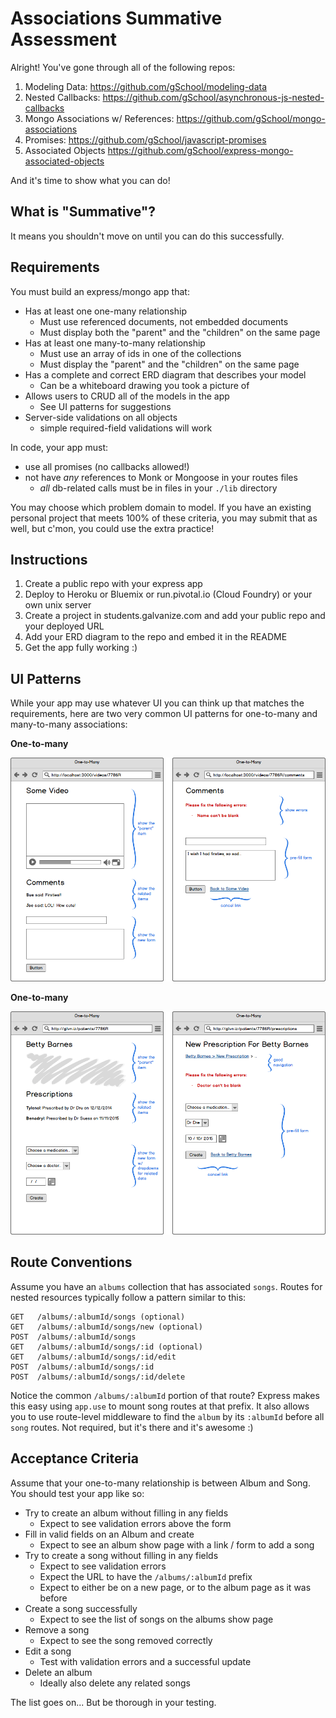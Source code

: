 # Associations Summative Assessment

Alright!  You've gone through all of the following repos:

1. Modeling Data: https://github.com/gSchool/modeling-data
1. Nested Callbacks: https://github.com/gSchool/asynchronous-js-nested-callbacks
1. Mongo Associations w/ References: https://github.com/gSchool/mongo-associations
1. Promises: https://github.com/gSchool/javascript-promises
1. Associated Objects https://github.com/gSchool/express-mongo-associated-objects

And it's time to show what you can do!

## What is "Summative"?

It means you shouldn't move on until you can do this successfully.

## Requirements

You must build an express/mongo app that:

- Has at least one one-many relationship
  - Must use referenced documents, not embedded documents
  - Must display both the "parent" and the "children" on the same page
- Has at least one many-to-many relationship
  - Must use an array of ids in one of the collections
  - Must display the "parent" and the "children" on the same page
- Has a complete and correct ERD diagram that describes your model
  - Can be a whiteboard drawing you took a picture of
- Allows users to CRUD all of the models in the app
  - See UI patterns for suggestions
- Server-side validations on all objects
  - simple required-field validations will work

In code, your app must:

- use all promises (no callbacks allowed!)
- not have _any_ references to Monk or Mongoose in your routes files
  - _all_ db-related calls must be in files in your `./lib` directory

You may choose which problem domain to model.  If you have an existing personal project that meets 100% of these criteria, you may submit that as well, but c'mon, you could use the extra practice!

## Instructions

1. Create a public repo with your express app
1. Deploy to Heroku or Bluemix or run.pivotal.io (Cloud Foundry) or your own unix server
1. Create a project in students.galvanize.com and add your public repo and your deployed URL
1. Add your ERD diagram to the repo and embed it in the README
1. Get the app fully working :)

## UI Patterns

While your app may use whatever UI you can think up that matches the requirements, here are two very common UI patterns for one-to-many and many-to-many associations:

**One-to-many**

![](wireframes/one-to-many-ui-pattern.png)

**One-to-many**

![](wireframes/many-to-many-ui-pattern.png)

## Route Conventions

Assume you have an `albums` collection that has associated `songs`.  Routes for nested resources typically follow a pattern similar to this:

```
GET   /albums/:albumId/songs (optional)
GET   /albums/:albumId/songs/new (optional)
POST  /albums/:albumId/songs
GET   /albums/:albumId/songs/:id (optional)
GET   /albums/:albumId/songs/:id/edit
POST  /albums/:albumId/songs/:id
POST  /albums/:albumId/songs/:id/delete
```

Notice the common `/albums/:albumId` portion of that route?  Express makes this easy using `app.use` to mount song routes at that prefix.  It also allows you to use route-level middleware to find the `album` by its `:albumId` before all `song` routes.  Not required, but it's there and it's awesome :)

## Acceptance Criteria

Assume that your one-to-many relationship is between Album and Song.  You should test your app like so:

- Try to create an album without filling in any fields
  - Expect to see validation errors above the form
- Fill in valid fields on an Album and create
  - Expect to see an album show page with a link / form to add a song
- Try to create a song without filling in any fields
  - Expect to see validation errors
  - Expect the URL to have the `/albums/:albumId` prefix
  - Expect to either be on a new page, or to the album page as it was before
- Create a song successfully
  - Expect to see the list of songs on the albums show page
- Remove a song
  - Expect to see the song removed correctly
- Edit a song
  - Test with validation errors and a successful update
- Delete an album
  - Ideally also delete any related songs

The list goes on... But be thorough in your testing.
